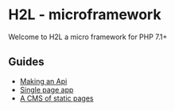 # H2L - microframework

Welcome to H2L a micro framework for PHP 7.1+

## Guides

 - [Making an Api](api.md)
 - [Single page app](single_page.md)
 - [A CMS of static pages](static_pages.md)
